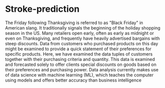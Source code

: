 # Stroke-prediction
The Friday following Thanksgiving is referred to as "Black Friday" in American slang. 
It traditionally signals the beginning of the holiday shopping season in the US. Many 
retailers open early, often as early as midnight or even on Thanksgiving, and frequently
have heavily advertised bargains with steep discounts. Data from customers who purchased products
on this day might be examined to provide a quick statement of their preferences for specific products. 
Here, we have examined the data tuples of customers together with their purchasing criteria and quantity. 
This data is examined and forecasted solely to offer clients special discounts on goods based on their preferences and purchasing power. 
Data analysis currently makes use of data science with machine learning (ML), which teaches the computer using models and offers better
accuracy than business intelligence 

